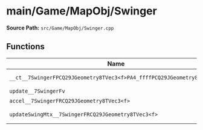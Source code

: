 # main/Game/MapObj/Swinger

**Source Path:** `src/Game/MapObj/Swinger.cpp`

## Functions

| Name | Address | Match % |
|------|---------|---------|
| `__ct__7SwingerFPCQ29JGeometry8TVec3<f>PA4_ffffPCQ29JGeometry8TVec3<f>` | `0x8024904C` | :x: (10.1%) |
| `update__7SwingerFv` | `0x8024916C` | :x: (0.0%) |
| `accel__7SwingerFRCQ29JGeometry8TVec3<f>` | `0x80249320` | :x: (0.0%) |
| `updateSwingMtx__7SwingerFRCQ29JGeometry8TVec3<f>` | `0x80249328` | :white_check_mark: (100.0%) |